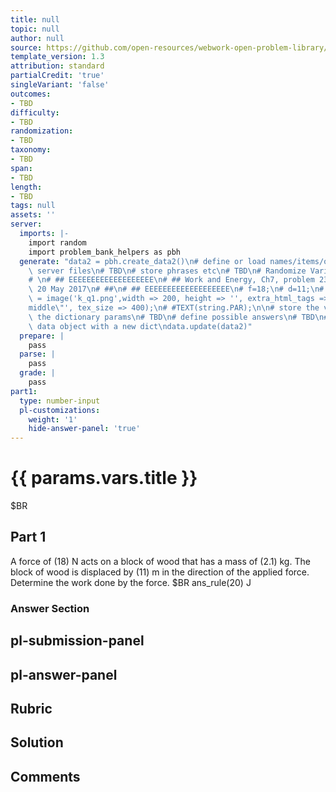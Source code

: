 ```yaml
---
title: null
topic: null
author: null
source: https://github.com/open-resources/webwork-open-problem-library/tree/master/Contrib/BrockPhysics/College_Physics_Urone/7.Work_Energy_and_Energy_Resources/ch7-23.pg
template_version: 1.3
attribution: standard
partialCredit: 'true'
singleVariant: 'false'
outcomes:
- TBD
difficulty:
- TBD
randomization:
- TBD
taxonomy:
- TBD
span:
- TBD
length:
- TBD
tags: null
assets: ''
server:
  imports: |-
    import random
    import problem_bank_helpers as pbh
  generate: "data2 = pbh.create_data2()\n# define or load names/items/objects from\
    \ server files\n# TBD\n# store phrases etc\n# TBD\n# Randomize Variables\n# \n\
    # \n# ## EEEEEEEEEEEEEEEEEEE\n# ## Work and Energy, Ch7, problem 23, D'Agostino,\
    \ 20 May 2017\n# ##\n# ## EEEEEEEEEEEEEEEEEEE\n# f=18;\n# d=11;\n# w=f*d;\n# #string\
    \ = image('k_q1.png',width => 200, height => '', extra_html_tags =>\n# #'align=\"\
    middle\"', tex_size => 400);\n# #TEXT(string.PAR);\n\n# store the variables in\
    \ the dictionary params\n# TBD\n# define possible answers\n# TBD\n# Update the\
    \ data object with a new dict\ndata.update(data2)"
  prepare: |
    pass
  parse: |
    pass
  grade: |
    pass
part1:
  type: number-input
  pl-customizations:
    weight: '1'
    hide-answer-panel: 'true'
---
```


# {{ params.vars.title }} 


$BR

## Part 1 
A force of (18) N acts on a block of wood that has a mass of (2.1) kg. The block of wood is displaced by (11) m in the direction of the applied force. Determine the work done by the force.  $BR ans_rule(20)  J 


 ### Answer Section


## pl-submission-panel 


## pl-answer-panel 


## Rubric 


## Solution 


## Comments 


